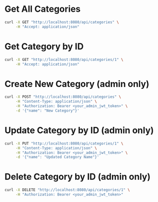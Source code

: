 # Get All Categories

```bash
curl -X GET "http://localhost:8080/api/categories" \
     -H "Accept: application/json"
```

# Get Category by ID

```bash
curl -X GET "http://localhost:8080/api/categories/1" \
     -H "Accept: application/json"
```

# Create New Category (admin only)

```bash
curl -X POST "http://localhost:8080/api/categories" \
     -H "Content-Type: application/json" \
     -H "Authorization: Bearer <your_admin_jwt_token>" \
     -d '{"name": "New Category"}'
```

# Update Category by ID (admin only)

```bash
curl -X PUT "http://localhost:8080/api/categories/1" \
     -H "Content-Type: application/json" \
     -H "Authorization: Bearer <your_admin_jwt_token>" \
     -d '{"name": "Updated Category Name"}'
```

# Delete Category by ID (admin only)

```bash
curl -X DELETE "http://localhost:8080/api/categories/1" \
     -H "Authorization: Bearer <your_admin_jwt_token>"
```